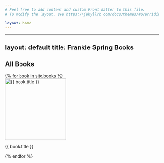 ```yaml
---
# Feel free to add content and custom Front Matter to this file.
# To modify the layout, see https://jekyllrb.com/docs/themes/#overriding-theme-defaults

layout: home
---
```


---
layout: default
title: Frankie Spring Books
---

<h2>All Books</h2>
<div class="book-grid">
  {% for book in site.books %}
  <div class="book-box">
    <a href="{{ book.url }}">
      <img src="{{ book.cover }}" alt="{{ book.title }}" width="200">
    </a>
    <p>{{ book.title }}</p>
  </div>
  {% endfor %}
</div>
